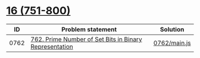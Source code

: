 # [16 (751-800)](https://leetcode.com/problemset/all/#page-16)


| ID   | Problem statement                                                                                                                          | Solution                     |
|------|--------------------------------------------------------------------------------------------------------------------------------------------|------------------------------|
| 0762 | [762. Prime Number of Set Bits in Binary Representation](https://leetcode.com/problems/prime-number-of-set-bits-in-binary-representation/) | [0762/main.js](0762/main.js) |

